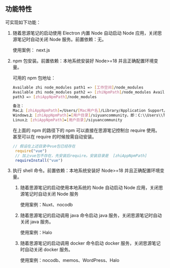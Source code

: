 ## 功能特性

可实现如下功能：

1. 随着思源笔记的启动使用 Electron 内置 Node 自动启动 Node 应用，关闭思源笔记时自动关闭 Node 服务。前置依赖：无。

   使用案例： next.js
2. npm 包安装。前置依赖：本地系统安装好 Node>=18 并且正确配置环境变量。

   可用的 npm 包地址：

   ```bash
   Available zhi node_modules path1 => [工作空间]/node_modules
   Available zhi node_modules path2 => [zhiNpmPath]/node_modules Available zhi node_modules
   path3 => [zhiAppNpmPath]/node_modules 

   备注：
   Mac上 [zhiAppNpmPath]=/Users/[Mac用户名]/Library/Application Support/siyuancommunity
   Windows上 [zhiAppNpmPath]=[用户目录]/siyuancommunity，即：C:\\Users\\Terwer\\AppData\\Roaming\\siyuancommunity
   Linux上 [zhiAppNpmPath]=[用户目录]/siyuancommunity
   ```
   在上面的 npm 的路径下的 npm 可以直接在思源笔记控制台 require 使用。 甚至可以在 require 的时候按需自动安装。

   ```js
   // 假设在上述目录中vue包已经存在
    require("vue")
    // 加上vue包不存在，先安装后require。安装目录是  [zhiAppNpmPath]
    requireInstall("vue")
   ```
3. 执行 shell 命令。前置依赖：本地系统安装好 Node>=18 并且正确配置环境变量。

    1. 随着思源笔记的启动使用本地系统的 Node 自动启动 Node 应用，关闭思源笔记时自动关闭 Node 服务

       使用案例：Nuxt、nocodb
    2. 随着思源笔记的启动调用 java 命令启动 java 服务，关闭思源笔记时自动关闭 java 服务。

       使用案例：Halo
    3. 随着思源笔记的启动调用 docker 命令启动 docker 服务，关闭思源笔记时自动关闭 docker 服务。

       使用案例：nocodb、memos、WordPress、Halo